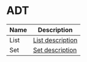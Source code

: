 # ADT
|Name|Description|
|----|-----------|
|List|[List description]|
|Set|[Set description]|

[List description]: <https://github.com/joemccann/dillinger>
[Set description]: <https://github.com/joemccann/dillinger>
